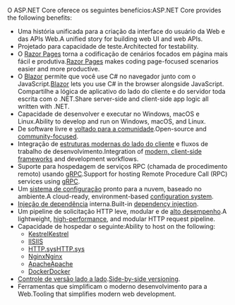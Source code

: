 <span data-ttu-id="4893d-101">O ASP.NET Core oferece os seguintes benefícios:</span><span class="sxs-lookup"><span data-stu-id="4893d-101">ASP.NET Core provides the following benefits:</span></span>

* <span data-ttu-id="4893d-102">Uma história unificada para a criação da interface do usuário da Web e das APIs Web.</span><span class="sxs-lookup"><span data-stu-id="4893d-102">A unified story for building web UI and web APIs.</span></span>
* <span data-ttu-id="4893d-103">Projetado para capacidade de teste.</span><span class="sxs-lookup"><span data-stu-id="4893d-103">Architected for testability.</span></span>
* <span data-ttu-id="4893d-104">O [Razor Pages](xref:razor-pages/index) torna a codificação de cenários focados em página mais fácil e produtiva.</span><span class="sxs-lookup"><span data-stu-id="4893d-104">[Razor Pages](xref:razor-pages/index) makes coding page-focused scenarios easier and more productive.</span></span>
* <span data-ttu-id="4893d-105">O [Blazor](xref:blazor/index) permite que você use C# no navegador junto com o JavaScript.</span><span class="sxs-lookup"><span data-stu-id="4893d-105">[Blazor](xref:blazor/index) lets you use C# in the browser alongside JavaScript.</span></span> <span data-ttu-id="4893d-106">Compartilhe a lógica de aplicativo do lado do cliente e do servidor toda escrita com o .NET.</span><span class="sxs-lookup"><span data-stu-id="4893d-106">Share server-side and client-side app logic all written with .NET.</span></span>
* <span data-ttu-id="4893d-107">Capacidade de desenvolver e executar no Windows, macOS e Linux.</span><span class="sxs-lookup"><span data-stu-id="4893d-107">Ability to develop and run on Windows, macOS, and Linux.</span></span>
* <span data-ttu-id="4893d-108">De software livre e [voltado para a comunidade](https://live.asp.net/).</span><span class="sxs-lookup"><span data-stu-id="4893d-108">Open-source and [community-focused](https://live.asp.net/).</span></span>
* <span data-ttu-id="4893d-109">Integração de [estruturas modernas do lado do cliente](xref:blazor/index) e fluxos de trabalho de desenvolvimento.</span><span class="sxs-lookup"><span data-stu-id="4893d-109">Integration of [modern, client-side frameworks](xref:blazor/index) and development workflows.</span></span>
* <span data-ttu-id="4893d-110">Suporte para hospedagem de serviços RPC (chamada de procedimento remoto) usando [gRPC](xref:grpc/index).</span><span class="sxs-lookup"><span data-stu-id="4893d-110">Support for hosting Remote Procedure Call (RPC) services using [gRPC](xref:grpc/index).</span></span>
* <span data-ttu-id="4893d-111">Um [sistema de configuração](xref:fundamentals/configuration/index) pronto para a nuvem, baseado no ambiente.</span><span class="sxs-lookup"><span data-stu-id="4893d-111">A cloud-ready, environment-based [configuration system](xref:fundamentals/configuration/index).</span></span>
* <span data-ttu-id="4893d-112">[Injeção de dependência](xref:fundamentals/dependency-injection) interna.</span><span class="sxs-lookup"><span data-stu-id="4893d-112">Built-in [dependency injection](xref:fundamentals/dependency-injection).</span></span>
* <span data-ttu-id="4893d-113">Um pipeline de solicitação HTTP leve, modular e de [alto desempenho](https://github.com/aspnet/benchmarks).</span><span class="sxs-lookup"><span data-stu-id="4893d-113">A lightweight, [high-performance](https://github.com/aspnet/benchmarks), and modular HTTP request pipeline.</span></span>
* <span data-ttu-id="4893d-114">Capacidade de hospedar o seguinte:</span><span class="sxs-lookup"><span data-stu-id="4893d-114">Ability to host on the following:</span></span>
  * [<span data-ttu-id="4893d-115">Kestrel</span><span class="sxs-lookup"><span data-stu-id="4893d-115">Kestrel</span></span>](xref:fundamentals/servers/kestrel)
  * [<span data-ttu-id="4893d-116">IIS</span><span class="sxs-lookup"><span data-stu-id="4893d-116">IIS</span></span>](xref:host-and-deploy/iis/index)
  * [<span data-ttu-id="4893d-117">HTTP.sys</span><span class="sxs-lookup"><span data-stu-id="4893d-117">HTTP.sys</span></span>](xref:fundamentals/servers/httpsys)
  * [<span data-ttu-id="4893d-118">Nginx</span><span class="sxs-lookup"><span data-stu-id="4893d-118">Nginx</span></span>](xref:host-and-deploy/linux-nginx)
  * [<span data-ttu-id="4893d-119">Apache</span><span class="sxs-lookup"><span data-stu-id="4893d-119">Apache</span></span>](xref:host-and-deploy/linux-apache)
  * [<span data-ttu-id="4893d-120">Docker</span><span class="sxs-lookup"><span data-stu-id="4893d-120">Docker</span></span>](xref:host-and-deploy/docker/index)
* <span data-ttu-id="4893d-121">[Controle de versão lado a lado](/dotnet/standard/choosing-core-framework-server#side-by-side-net-versions-per-application-level).</span><span class="sxs-lookup"><span data-stu-id="4893d-121">[Side-by-side versioning](/dotnet/standard/choosing-core-framework-server#side-by-side-net-versions-per-application-level).</span></span>
* <span data-ttu-id="4893d-122">Ferramentas que simplificam o moderno desenvolvimento para a Web.</span><span class="sxs-lookup"><span data-stu-id="4893d-122">Tooling that simplifies modern web development.</span></span>
